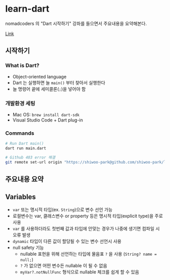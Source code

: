 # learn-dart

nomadcoders 의 "Dart 시작하기" 강좌를 들으면서 주요내용을 요약해본다.

[Link](https://nomadcoders.co/dart-for-beginners)

## 시작하기

### What is Dart?

- Object-oriented language
- Dart 는 실행하면 늘 `main()` 부터 찾아서 실행한다
- 늘 명령어 끝에 세미콜론(`;`)을 넣어야 함

### 개발환경 세팅

- Mac OS: `brew install dart-sdk`
- Visual Studio Code + Dart plug-in

### Commands

```bash
# Run Dart main()
dart run main.dart

# Github 403 error 해결
git remote set-url origin "https://shiwoo-park@github.com/shiwoo-park/learn-dart.git"
```

## 주요내용 요약

## Variables

- `var` 또는 명시적 타입(ex. `String`)으로 변수 선언 가능
- 로컬변수는 var, 클래스변수 or property 등은 명시적 타입(explicit type)을 주로 사용
- `var` 를 사용하더라도 첫번째 값과 타입에 안맞는 경우가 나중에 생기면 컴파일 시 오류 발생
- `dynamic` 타입이 다른 값이 할당될 수 있는 변수 선언시 사용
- null safety 기능
  - nullable 표현을 위해 선언하는 타입에 물음표 `?` 을 사용 (`String? name = null;`)
  - `?` 가 없으면 어떤 변수든 nullable 이 될 수 없음
  - `myVar?.notNullFunc` 형식으로 nullable 체크를 쉽게 할 수 있음
